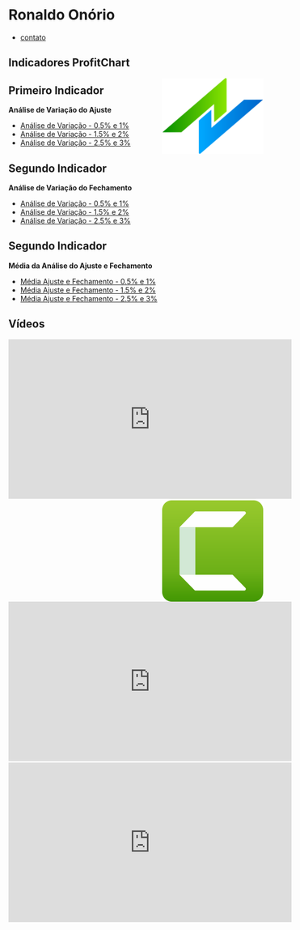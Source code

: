
# Ronaldo Onório

* [contato](https://contate.me/roondoss)

## Indicadores ProfitChart

<img align="right" src="img/nelogica.png" width="200">

## Primeiro Indicador

**Análise de Variação do Ajuste**


* [Análise de Variação - 0.5% e 1%](#)
* [Análise de Variação - 1.5% e 2%](#)
* [Análise de Variação - 2.5% e 3%](#)

## Segundo Indicador

**Análise de Variação do Fechamento**

* [Análise de Variação - 0.5% e 1%](#)
* [Análise de Variação - 1.5% e 2%](#)
* [Análise de Variação - 2.5% e 3%](#)

## Segundo Indicador

**Média da Análise do Ajuste e Fechamento**

* [Média Ajuste e Fechamento - 0.5% e 1%](#)
* [Média Ajuste e Fechamento - 1.5% e 2%](#)
* [Média Ajuste e Fechamento - 2.5% e 3%](#)




## Vídeos


<iframe width="560" height="315" src="https://www.youtube.com/embed/OV1hJRubi6k" 
title="YouTube video player" frameborder="0" allow="accelerometer; autoplay; clipboard-write;
encrypted-media; gyroscope; picture-in-picture" allowfullscreen>
</iframe>

<img align="right" src="img/camtasia.png" width="200">

<iframe width="560" height="315" src="https://www.youtube.com/embed/WYHOEh5XUXM"
title="YouTube video player" frameborder="0" allow="accelerometer; autoplay; clipboard-write;
encrypted-media; gyroscope; picture-in-picture" allowfullscreen>
</iframe>

<iframe width="560" height="315" src="https://www.youtube.com/embed/p3jcooc7sNk"
title="YouTube video player" frameborder="0" allow="accelerometer; autoplay; clipboard-write;
encrypted-media; gyroscope; picture-in-picture" allowfullscreen>
</iframe>